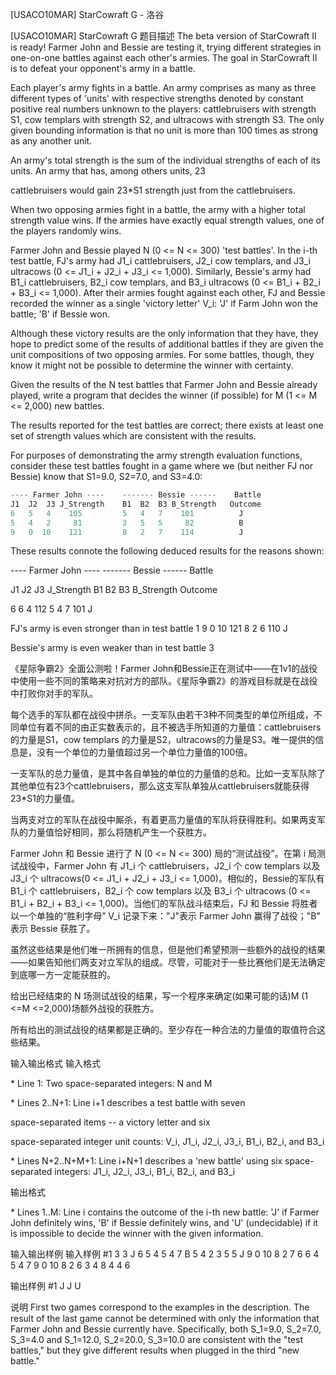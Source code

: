 



[USACO10MAR] StarCowraft G - 洛谷














[USACO10MAR] StarCowraft G
题目描述
The beta version of StarCowraft II is ready! Farmer John and Bessie are testing it, trying different strategies in one-on-one battles against each other's armies. The goal in StarCowraft II is to defeat your opponent's army in a battle.

Each player's army fights in a battle. An army comprises as many as three different types of 'units' with respective strengths denoted by constant positive real numbers unknown to the players: cattlebruisers with strength S1, cow templars with strength S2, and ultracows with strength S3. The only given bounding information is that no unit is more than 100 times as strong as any another unit.

An army's total strength is the sum of the individual strengths of each of its units. An army that has, among others units, 23

cattlebruisers would gain 23\*S1 strength just from the cattlebruisers.

When two opposing armies fight in a battle, the army with a higher total strength value wins.  If the armies have exactly equal strength values, one of the players randomly wins.

Farmer John and Bessie played N (0 <= N <= 300) 'test battles'. In the i-th test battle, FJ's army had J1\_i cattlebruisers, J2\_i cow templars, and J3\_i ultracows (0 <= J1\_i + J2\_i + J3\_i <= 1,000). Similarly, Bessie's army had B1\_i cattlebruisers, B2\_i cow templars, and B3\_i ultracows (0 <= B1\_i + B2\_i + B3\_i <= 1,000). After their armies fought against each other, FJ and Bessie recorded the winner as a single 'victory letter' V\_i: 'J' if Farm John won the battle; 'B' if Bessie won.

Although these victory results are the only information that they have, they hope to predict some of the results of additional battles if they are given the unit compositions of two opposing armies. For some battles, though, they know it might not be possible to determine the winner with certainty.

Given the results of the N test battles that Farmer John and Bessie already played, write a program that decides the winner (if possible) for M (1 <= M <= 2,000) new battles.

The results reported for the test battles are correct; there exists at least one set of strength values which are consistent with the results.

For purposes of demonstrating the army strength evaluation functions, consider these test battles fought in a game where we (but neither FJ nor Bessie) know that S1=9.0, S2=7.0, and S3=4.0:

```cpp
---- Farmer John ----    ------- Bessie ------    Battle 
J1  J2  J3 J_Strength    B1  B2  B3 B_Strength   Outcome 
6   5   4    105         5   4   7    101          J 
5   4   2     81         3   5   5     82          B 
9   0  10    121         8   2   7    114          J 
```
These results connote the following deduced results for the reasons shown:

---- Farmer John ----    ------- Bessie ------    Battle

J1  J2  J3 J\_Strength    B1  B2  B3 B\_Strength   Outcome

6   6   4    112         5   4   7    101          J

FJ's army is even stronger than in test battle 1 9   0  10    121         8   2   6    110          J

Bessie's army is even weaker than in test battle 3

《星际争霸2》全面公测啦！Farmer John和Bessie正在测试中——在1v1的战役中使用一些不同的策略来对抗对方的部队。《星际争霸2》的游戏目标就是在战役中打败你对手的军队。

每个选手的军队都在战役中拼杀。一支军队由若干3种不同类型的单位所组成，不同单位有着不同的由正实数表示的，且不被选手所知道的力量值：cattlebruisers 的力量是S1，cow templars 的力量是S2，ultracows的力量是S3。唯一提供的信息是，没有一个单位的力量值超过另一个单位力量值的100倍。

一支军队的总力量值，是其中各自单独的单位的力量值的总和。比如一支军队除了其他单位有23个cattlebruisers，那么这支军队单独从cattlebruisers就能获得23\*S1的力量值。

当两支对立的军队在战役中厮杀，有着更高力量值的军队将获得胜利。如果两支军队的力量值恰好相同，那么将随机产生一个获胜方。

Farmer John 和 Bessie 进行了 N (0 <= N <= 300) 局的“测试战役”。在第 i 局测试战役中，Farmer John 有 J1\_i 个 cattlebruisers，J2\_i 个 cow templars 以及 J3\_i 个 ultracows(0 <= J1\_i + J2\_i + J3\_i <= 1,000)。相似的，Bessie的军队有 B1\_i 个 cattlebruisers，B2\_i 个 cow templars 以及 B3\_i 个 ultracows (0 <= B1\_i + B2\_i + B3\_i <= 1,000)。当他们的军队战斗结束后，FJ 和 Bessie 将胜者以一个单独的“胜利字母” V\_i 记录下来："J"表示 Farmer John 赢得了战役；"B" 表示 Bessie 获胜了。

虽然这些结果是他们唯一所拥有的信息，但是他们希望预测一些额外的战役的结果——如果告知他们两支对立军队的组成。尽管，可能对于一些比赛他们是无法确定到底哪一方一定能获胜的。

给出已经结束的 N 场测试战役的结果，写一个程序来确定(如果可能的话)M (1 <=M <=2,000)场额外战役的获胜方。

所有给出的测试战役的结果都是正确的。至少存在一种合法的力量值的取值符合这些结果。

输入输出格式
输入格式

\* Line 1: Two space-separated integers: N and M

\* Lines 2..N+1: Line i+1 describes a test battle with seven

space-separated items -- a victory letter and six

space-separated integer unit counts: V\_i, J1\_i, J2\_i, J3\_i, B1\_i, B2\_i, and B3\_i

\* Lines N+2..N+M+1: Line i+N+1 describes a 'new battle' using six space-separated integers: J1\_i, J2\_i, J3\_i, B1\_i, B2\_i, and B3\_i

输出格式

\* Lines 1..M: Line i contains the outcome of the i-th new battle: 'J' if Farmer John definitely wins, 'B' if Bessie definitely wins, and 'U' (undecidable) if it is impossible to decide the winner with the given information.

输入输出样例
输入样例 #1
3 3 
J 6 5 4 5 4 7 
B 5 4 2 3 5 5 
J 9 0 10 8 2 7 
6 6 4 5 4 7 
9 0 10 8 2 6 
3 4 8 4 4 6 

输出样例 #1
J 
J 
U 

说明
First two games correspond to the examples in the description. The result of the last game cannot be determined with only the information that Farmer John and Bessie currently have. Specifically, both S\_1=9.0, S\_2=7.0, S\_3=4.0 and S\_1=12.0, S\_2=20.0, S\_3=10.0 are consistent with the &quot;test battles,&quot; but they give different results when plugged in the third &quot;new battle.&quot;







